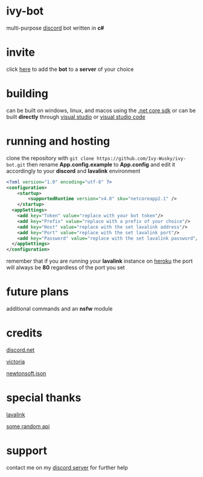 # ivy-bot
multi-purpose [discord](http://discordapp.com/) bot written in **c#**
# invite
click [here](https://discord.com/api/oauth2/authorize?client_id=719933579865489499&permissions=8&scope=bot) to add the **bot** to a **server** of your choice
# building
can be built on windows, linux, and macos using the [.net core sdk](https://dotnet.microsoft.com/download/dotnet-core) or can be built **directly** through [visual studio](https://visualstudio.microsoft.com) or [visual studio code](https://code.visualstudio.com)
# running and hosting
clone the repository with `git clone https://github.com/Ivy-Wusky/ivy-bot.git` then rename **App.config.example** to **App.config** and edit it accordingly to your **discord** and **lavalink** environment

```xml
<?xml version="1.0" encoding="utf-8" ?>  
<configuration>  
    <startup>   
        <supportedRuntime version="v4.0" sku="netcoreapp2.1" />  
    </startup>  
  <appSettings>  
    <add key="Token" value="replace with your bot token"/>
    <add key="Prefix" value="replace with a prefix of your choice"/>
    <add key="Host" value="replace with the set lavalink address"/>
    <add key="Port" value="replace with the set lavalink port"/>
    <add key="Password" value="replace with the set lavalink password"/>
  </appSettings>  
</configuration>  
```

remember that if you are running your **lavalink** instance on [heroku](https://www.heroku.com) the port will always be **80** regardless of the port you set
# future plans
additional commands and an **nsfw** module
# credits
[discord.net](https://github.com/discord-net/Discord.Net)

[victoria](https://github.com/Yucked/Victoria)

[newtonsoft.json](https://github.com/JamesNK/Newtonsoft.Json)
# special thanks
[lavalink](https://github.com/Frederikam/Lavalink)

[some random api](https://some-random-api.ml)
# support
contact me on my [discord server](https://discord.gg/svMC3dt) for further help
